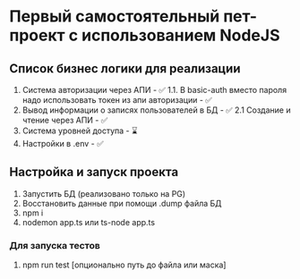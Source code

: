 # Первый самостоятельный пет-проект с использованием NodeJS

## Список бизнес логики для реализации

1. Система авторизации через АПИ - ✅
1.1. В basic-auth вместо пароля надо использовать токен из апи авторизации - ✅
2. Вывод информации о записях пользователей в БД - ✅
2.1 Создание и чтение через АПИ - ✅
3. Система уровней доступа - ⌛️
4. Настройки в .env - ✅

## Настройка и запуск проекта

1. Запустить БД (реализовано только на PG)
2. Восстановить данные при помощи .dump файла БД
3. npm i 
4. nodemon app.ts или ts-node app.ts

### Для запуска тестов

1. npm run test [опционально путь до файла или маска]

